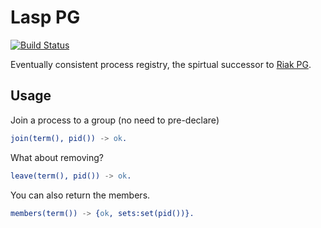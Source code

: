 Lasp PG
=======================================================

[![Build Status](https://travis-ci.org/lasp-lang/lasp_pg.svg?branch=master)](https://travis-ci.org/lasp-lang/lasp_pg)

Eventually consistent process registry, the spirtual successor to [Riak PG](https://github.com/cmeiklejohn/riak_pg).

## Usage

Join a process to a group (no need to pre-declare)

```erlang
join(term(), pid()) -> ok.
```

What about removing?

```erlang
leave(term(), pid()) -> ok.
```

You can also return the members.

```erlang
members(term()) -> {ok, sets:set(pid())}.
```
